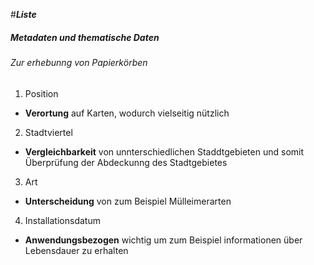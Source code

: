 #___Liste___
##### Metadaten und thematische Daten
###### Zur erhebunng von Papierkörben
1. Position
- __Verortung__ auf Karten, wodurch vielseitig nützlich
2. Stadtviertel
- __Vergleichbarkeit__ von unnterschiedlichen Staddtgebieten und somit Überprüfung der Abdeckunng des Stadtgebietes
3. Art
- __Unterscheidung__ von zum Beispiel Mülleimerarten
4. Installationsdatum
- __Anwendungsbezogen__ wichtig um zum Beispiel informationen über Lebensdauer zu erhalten
